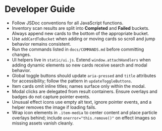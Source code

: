 # Developer Guide

- Follow JSDoc conventions for all JavaScript functions.
- Inventory scan results are split into **Completed** and **Failed** buckets.
  Always append new cards to the bottom of the appropriate bucket.
- Use `addCardToBucket` when adding or moving cards so scroll and jump
  behavior remains consistent.
- Run the commands listed in `docs/COMMANDS.md` before committing changes.
- UI helpers live in `static/ui.js`. Extend `window.attachHandlers` when adding
  dynamic elements so new cards receive search and modal behavior.
- Global toggle buttons should update `aria-pressed` and `title` attributes for
  accessibility; follow the pattern in `updateToggleButtons`.
- Item cards omit inline titles; names surface only within the modal.
- Modal clicks are delegated from result containers. Ensure overlays and badges do not capture pointer events.
- Unusual effect icons use empty alt text, ignore pointer events, and a helper removes the image if loading fails.
- Wrap icon elements in `.item-media` to center content and place particle overlays behind; include `onerror="this.remove()"` on effect images so missing assets vanish cleanly.